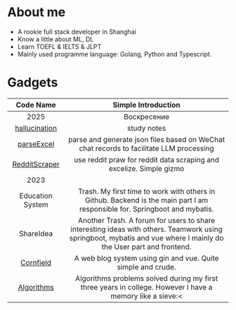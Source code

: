# About me
* A rookie full stack developer in Shanghai
* Know a little about ML, DL
* Learn TOEFL & IELTS & JLPT
* Mainly used programme language: Golang, Python and Typescript.

# Gadgets
| Code Name | Simple Introduction |
| :----: | :----: |
| 2025 | Воскресение |
| [hallucination](https://github.com/neKoui1/hallucination?tab=readme-ov-file#hallucination) | study notes |
| [parseExcel](https://github.com/neKoui1/parseExcel?tab=readme-ov-file#parseexcel) | parse and generate json files based on WeChat chat records to facilitate LLM processing |
| [RedditScraper](https://github.com/neKoui1/RedditScraper?tab=readme-ov-file#redditscraper) | use reddit praw for reddit data scraping and excelize. Simple gizmo |
| 2023 |
| Education System | Trash. My first time to work with others in Github. Backend is the main part I am responsible for. Springboot and mybatis. |
| ShareIdea | Another Trash. A forum for users to share interesting ideas with others. Teamwork using springboot, mybatis and vue where I mainly do the User part and frontend. |
| [Cornfield](https://github.com/neKoui1/Cornfield?tab=readme-ov-file#cornfield) | A web blog system using gin and vue. Quite simple and crude. |
| [Algorithms](https://github.com/neKoui1/leetcode) | Algorithms problems solved during my first three years in college. However I have a memory like a sieve:< |

